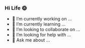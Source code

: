 ### Hi Life 🌞
- 🔭 I’m currently working on ...
- 📖 I’m currently learning ...
- 👯 I’m looking to collaborate on ...
- 🤔 I’m looking for help with ...
- 💬 Ask me about ...
